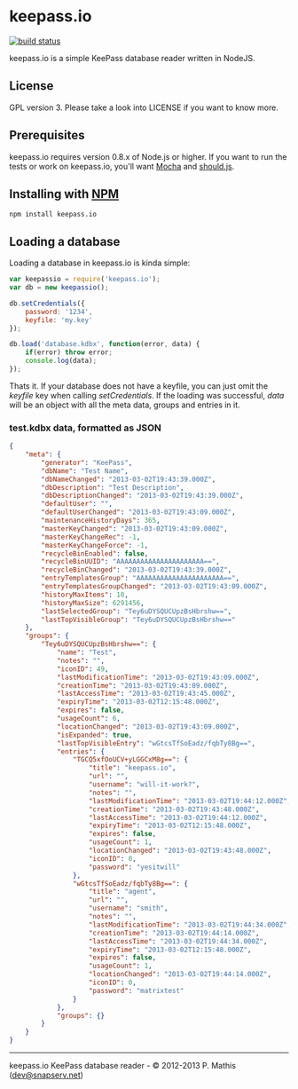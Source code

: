 # keepass.io #

[![build status](https://secure.travis-ci.org/NeoXiD/keepass.io.png)](http://travis-ci.org/NeoXiD/keepass.io)

keepass.io is a simple KeePass database reader written in NodeJS.

## License ##
GPL version 3. Please take a look into LICENSE if you want to know more.

## Prerequisites ##
keepass.io requires version 0.8.x of Node.js or higher. If you want to run the tests or work on keepass.io, you'll want [Mocha](https://github.com/visionmedia/mocha) and [should.js](https://github.com/visionmedia/should.js/).

## Installing with [NPM](http://npmjs.org) ##

```
npm install keepass.io
```

## Loading a database ##
Loading a database in keepass.io is kinda simple:

```javascript
var keepassio = require('keepass.io');
var db = new keepassio();

db.setCredentials({
	password: '1234',
	keyfile: 'my.key'
});

db.load('database.kdbx', function(error, data) {
	if(error) throw error;
	console.log(data);
});
```

Thats it. If your database does not have a keyfile, you can just omit the *keyfile* key when calling *setCredentials*. If the loading was successful, *data* will be an object with all the meta data, groups and entries in it.

### test.kdbx data, formatted as JSON ###
```json
{
    "meta": {
        "generator": "KeePass",
        "dbName": "Test Name",
        "dbNameChanged": "2013-03-02T19:43:39.000Z",
        "dbDescription": "Test Description",
        "dbDescriptionChanged": "2013-03-02T19:43:39.000Z",
        "defaultUser": "",
        "defaultUserChanged": "2013-03-02T19:43:09.000Z",
        "maintenanceHistoryDays": 365,
        "masterKeyChanged": "2013-03-02T19:43:09.000Z",
        "masterKeyChangeRec": -1,
        "masterKeyChangeForce": -1,
        "recycleBinEnabled": false,
        "recycleBinUUID": "AAAAAAAAAAAAAAAAAAAAAA==",
        "recycleBinChanged": "2013-03-02T19:43:39.000Z",
        "entryTemplatesGroup": "AAAAAAAAAAAAAAAAAAAAAA==",
        "entryTemplatesGroupChanged": "2013-03-02T19:43:09.000Z",
        "historyMaxItems": 10,
        "historyMaxSize": 6291456,
        "lastSelectedGroup": "Tey6uDYSQUCUpzBsHbrshw==",
        "lastTopVisibleGroup": "Tey6uDYSQUCUpzBsHbrshw=="
    },
    "groups": {
        "Tey6uDYSQUCUpzBsHbrshw==": {
            "name": "Test",
            "notes": "",
            "iconID": 49,
            "lastModificationTime": "2013-03-02T19:43:09.000Z",
            "creationTime": "2013-03-02T19:43:09.000Z",
            "lastAccessTime": "2013-03-02T19:43:45.000Z",
            "expiryTime": "2013-03-02T12:15:48.000Z",
            "expires": false,
            "usageCount": 6,
            "locationChanged": "2013-03-02T19:43:09.000Z",
            "isExpanded": true,
            "lastTopVisibleEntry": "wGtcsTfSoEadz/fqbTy8Bg==",
            "entries": {
                "TGCQ5xfOoUCV+yLGGCxM8g==": {
                    "title": "keepass.io",
                    "url": "",
                    "username": "will-it-work?",
                    "notes": "",
                    "lastModificationTime": "2013-03-02T19:44:12.000Z",
                    "creationTime": "2013-03-02T19:43:48.000Z",
                    "lastAccessTime": "2013-03-02T19:44:12.000Z",
                    "expiryTime": "2013-03-02T12:15:48.000Z",
                    "expires": false,
                    "usageCount": 1,
                    "locationChanged": "2013-03-02T19:43:48.000Z",
                    "iconID": 0,
                    "password": "yesitwill"
                },
                "wGtcsTfSoEadz/fqbTy8Bg==": {
                    "title": "agent",
                    "url": "",
                    "username": "smith",
                    "notes": "",
                    "lastModificationTime": "2013-03-02T19:44:34.000Z",
                    "creationTime": "2013-03-02T19:44:14.000Z",
                    "lastAccessTime": "2013-03-02T19:44:34.000Z",
                    "expiryTime": "2013-03-02T12:15:48.000Z",
                    "expires": false,
                    "usageCount": 1,
                    "locationChanged": "2013-03-02T19:44:14.000Z",
                    "iconID": 0,
                    "password": "matrixtest"
                }
            },
            "groups": {}
        }
    }
}
```

- - -
keepass.io KeePass database reader - © 2012-2013 P. Mathis (dev@snapserv.net)
